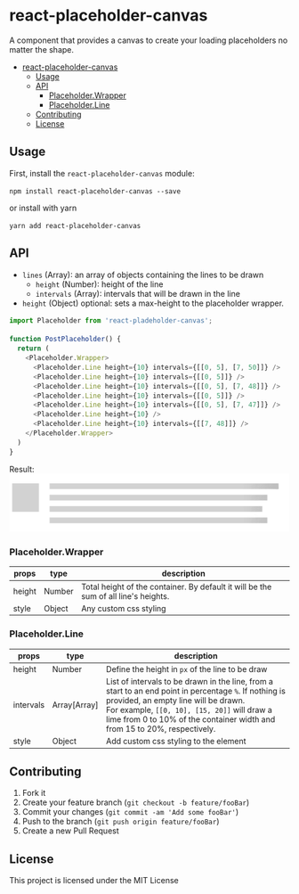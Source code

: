 # react-placeholder-canvas

A component that provides a canvas to create your loading placeholders no matter the shape.

- [react-placeholder-canvas](#react-placeholder-canvas)
  - [Usage](#usage)
  - [API](#api)
    - [Placeholder.Wrapper](#placeholderwrapper)
    - [Placeholder.Line](#placeholderline)
  - [Contributing](#contributing)
  - [License](#license)
## Usage

First, install the `react-placeholder-canvas` module:

`npm install react-placeholder-canvas --save`

or install with yarn

`yarn add react-placeholder-canvas`

## API

- `lines` (Array): an array of objects containing the lines to be drawn
  - `height` (Number): height of the line
  - `intervals` (Array): intervals that will be drawn in the line
- `height` (Object) optional: sets a max-height to the placeholder wrapper.

```js
import Placeholder from 'react-pladeholder-canvas';

function PostPlaceholder() {
  return (
    <Placeholder.Wrapper>
      <Placeholder.Line height={10} intervals={[[0, 5], [7, 50]]} />
      <Placeholder.Line height={10} intervals={[[0, 5]]} />
      <Placeholder.Line height={10} intervals={[[0, 5], [7, 48]]} />
      <Placeholder.Line height={10} intervals={[[0, 5]]} />
      <Placeholder.Line height={10} intervals={[[0, 5], [7, 47]]} />
      <Placeholder.Line height={10} />
      <Placeholder.Line height={10} intervals={[[7, 48]]} />
    </Placeholder.Wrapper>
  )
}
```

Result:<br/>
![](demo.gif)
<br />

### Placeholder.Wrapper
| props  | type   | description                                                                         |
| ------ | ------ | ----------------------------------------------------------------------------------- |
| height | Number | Total height of the container. By default it will be the sum of all line's heights. |
| style  | Object | Any custom css styling                                                              |

### Placeholder.Line
| props     | type         | description                                                                                                                                                                                                                                                                       |
| --------- | ------------ | --------------------------------------------------------------------------------------------------------------------------------------------------------------------------------------------------------------------------------------------------------------------------------- |
| height    | Number       | Define the height in `px` of the line to be draw                                                                                                                                                                                                                                  |
| intervals | Array[Array] | List of intervals to be drawn in the line, from a start to an end point in percentage `%`. If nothing is provided, an empty line will be drawn. <br /> For example, `[[0, 10], [15, 20]]` will draw a lime from 0 to 10% of the container width and from 15 to 20%, respectively. |
| style     | Object       | Add custom css styling to the element                                                                                                                                                                                                                                             |




## Contributing

1. Fork it
2. Create your feature branch (`git checkout -b feature/fooBar`)
3. Commit your changes (`git commit -am 'Add some fooBar'`)
4. Push to the branch (`git push origin feature/fooBar`)
5. Create a new Pull Request

## License

This project is licensed under the MIT License
